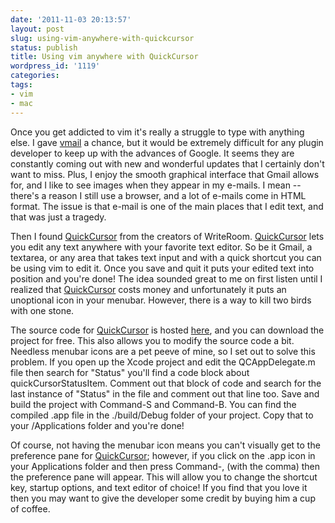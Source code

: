 ```yaml
---
date: '2011-11-03 20:13:57'
layout: post
slug: using-vim-anywhere-with-quickcursor
status: publish
title: Using vim anywhere with QuickCursor
wordpress_id: '1119'
categories:
tags:
- vim
- mac
---
```


Once you get addicted to vim it's really a struggle to type with anything else. I gave [vmail](http://danielchoi.com/software/vmail.html) a chance, but it would be extremely difficult for any plugin developer to keep up with the advances of Google. It seems they are constantly coming out with new and wonderful updates that I certainly don't want to miss. Plus, I enjoy the smooth graphical interface that Gmail allows for, and I like to see images when they appear in my e-mails. I mean -- there's a reason I still use a browser, and a lot of e-mails come in HTML format. The issue is that e-mail is one of the main places that I edit text, and that was just a tragedy.

Then I found [QuickCursor](http://www.hogbaysoftware.com/products/quickcursor) from the creators of WriteRoom. [QuickCursor](http://www.hogbaysoftware.com/products/quickcursor) lets you edit any text anywhere with your favorite text editor. So be it Gmail, a textarea, or any area that takes text input and with a quick shortcut you can be using vim to edit it. Once you save and quit it puts your edited text into position and you're done! The idea sounded great to me on first listen until I realized that [QuickCursor](http://www.hogbaysoftware.com/products/quickcursor) costs money and unfortunately it puts an unoptional icon in your menubar. However, there is a way to kill two birds with one stone.

The source code for [QuickCursor](http://www.hogbaysoftware.com/products/quickcursor) is hosted [here](https://github.com/jessegrosjean/quickcursor), and you can download the project for free. This also allows you to modify the source code a bit. Needless menubar icons are a pet peeve of mine, so I set out to solve this problem. If you open up the Xcode project and edit the QCAppDelegate.m file then search for "Status" you'll find a code block about quickCursorStatusItem. Comment out that block of code and search for the last instance of "Status" in the file and comment out that line too. Save and build the project with Command-S and Command-B. You can find the compiled .app file in the ./build/Debug folder of your project. Copy that to your /Applications folder and you're done!

Of course, not having the menubar icon means you can't visually get to the preference pane for [QuickCursor](http://www.hogbaysoftware.com/products/quickcursor); however, if you click on the .app icon in your Applications folder and then press Command-, (with the comma) then the preference pane will appear. This will allow you to change the shortcut key, startup options, and text editor of choice! If you find that you love it then you may want to give the developer some credit by buying him a cup of coffee. 
